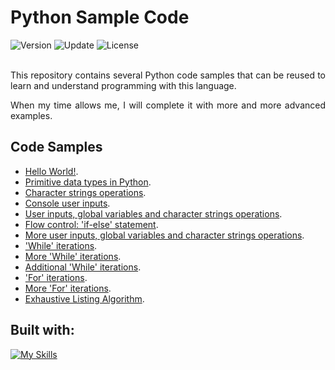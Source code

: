 # Python Sample Code

<div align="left">
  <img src="https://img.shields.io/badge/Release-v1.2.0-blue.svg" alt="Version">
	<img src="https://img.shields.io/badge/Update-December%202022-yellowgreen.svg" alt="Update">
	<img src="https://img.shields.io/badge/License-MIT%20License-green.svg" alt="License">
</div>
<br />
<p align="justify">
This repository contains several Python code samples that can be reused to learn and understand programming with this language.
</p>
<p align="justify">
When my time allows me, I will complete it with more and more advanced examples.
</p>

## Code Samples

-   [Hello World!](https://github.com/seyerjo/python-sample-code/blob/main/01-hello-world.py "Hello World!").
-   [Primitive data types in Python](https://github.com/seyerjo/python-sample-code/blob/main/02-primitives-data-type.py "Primitive data types in Python").
-   [Character strings operations](https://github.com/seyerjo/python-sample-code/blob/main/03-strings-operations.py "Character strings operations").
-   [Console user inputs](https://github.com/seyerjo/python-sample-code/blob/main/04-inputs.py "Console user inputs").
-   [User inputs, global variables and character strings operations](https://github.com/seyerjo/python-sample-code/blob/main/05-inputs-variables-and-strings.py "User inputs, global variables and character strings operations").
-   [Flow control: 'if-else' statement](https://github.com/seyerjo/python-sample-code/blob/main/06-flow-control.py "User inputs, global variables and character strings operations").
-   [More user inputs, global variables and character strings operations](https://github.com/seyerjo/python-sample-code/blob/main/07-more-inputs-variables-and-strings.py "More user inputs, global variables and character strings operations").
-   ['While' iterations](https://github.com/seyerjo/python-sample-code/blob/main/08-while-iterations.py "'While' iterations").
-   [More 'While' iterations](https://github.com/seyerjo/python-sample-code/blob/main/09-more-while-iterations.py "More 'While' iterations").
-   [Additional 'While' iterations](https://github.com/seyerjo/python-sample-code/blob/main/10-additional-while-iterations.py "Additional 'While' iterations").
-   ['For' iterations](https://github.com/seyerjo/python-sample-code/blob/main/11-for-iterations.py "'For' iterations").
-   [More 'For' iterations](https://github.com/seyerjo/python-sample-code/blob/main/12-more-for-iterations.py "More 'For' iterations").
-   [Exhaustive Listing Algorithm](https://github.com/seyerjo/python-sample-code/blob/main/13-exhaustive-listing-algorithm.py "Exhaustive Listing Algorithm").

## Built with:

[![My Skills](https://skills.thijs.gg/icons?i=python)](https://skills.thijs.gg)
